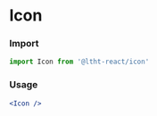 
# Icon

<!-- STORY -->

### Import

```js
import Icon from '@ltht-react/icon'
```

### Usage

```jsx
<Icon />
```
  